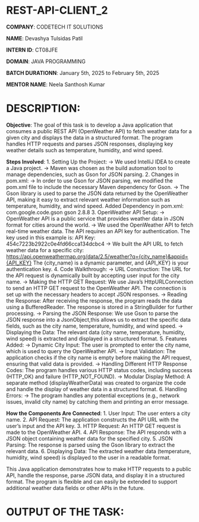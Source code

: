 # REST-API-CLIENT_2

**COMPANY**: CODETECH IT SOLUTIONS

**NAME**: Devashya Tulsidas Patil

**INTERN ID**: CT08JFE

**DOMAIN**: JAVA PROGRAMMING

**BATCH DURATIONN**: January 5th, 2025 to February 5th, 2025

**MENTOR NAME**: Neela Santhosh Kumar

# DESCRIPTION: 

**Objective**:
    The goal of this task is to develop a Java application that consumes a public REST API 
    (OpenWeather API) to fetch weather data for a given city and displays the data in a 
    structured format. The program handles HTTP requests and parses JSON responses, displaying 
    key weather details such as temperature, humidity, and wind speed.

**Steps Involved**:
    1. Setting Up the Project:
      -> We used IntelliJ IDEA to create a Java project.
      -> Maven was chosen as the build automation tool to manage dependencies, such as Gson for JSON parsing.
    2. Changes in pom.xml:
      -> In order to use Gson for JSON parsing, we modified the pom.xml file to include the necessary Maven dependency for Gson.
      -> The Gson library is used to parse the JSON data returned by the OpenWeather API, making it easy to extract relevant weather
         information such as temperature, humidity, and wind speed.
    Added Dependency in pom.xml:
          <dependencies>
            <dependency>
                <groupId>com.google.code.gson</groupId>
                <artifactId>gson</artifactId>
                <version>2.8.8</version>
            </dependency>
          </dependencies>
    3. OpenWeather API Setup:
        -> OpenWeather API is a public service that provides weather data in JSON format for cities around the world.
        -> We used the OpenWeather API to fetch real-time weather data. The API requires an API key for authentication. 
           The key used in this example is:
                       API Key: 454c7223b2922c0e4fd66cca134dcbc4
        -> We built the API URL to fetch weather data for a specific city:
                       https://api.openweathermap.org/data/2.5/weather?q={city_name}&appid={API_KEY}
           The {city_name} is a dynamic parameter, and {API_KEY} is your authentication key.
     4. Code Walkthrough:
        -> URL Construction: The URL for the API request is dynamically built by accepting user input for the city name.
        -> Making the HTTP GET Request: We use Java’s HttpURLConnection to send an HTTP GET request to the OpenWeather API.
           The connection is set up with the necessary headers to accept JSON responses.
        -> Reading the Response: After receiving the response, the program reads the data using a BufferedReader. 
           The response is stored in a StringBuilder for further processing.
        -> Parsing the JSON Response: We use Gson to parse the JSON response into a JsonObject,this allows us 
           to extract the specific data fields, such as the city name, temperature, humidity, and wind speed.
        -> Displaying the Data: The relevant data (city name, temperature, humidity, wind speed) is extracted
           and displayed in a structured format.
      5. Features Added:
        -> Dynamic City Input: The user is prompted to enter the city name, which is used to query the OpenWeather API.
        -> Input Validation: The application checks if the city name is empty before making the API request, ensuring that valid data is provided.
        -> Handling Different HTTP Response Codes: The program handles various HTTP status codes, including success (HTTP_OK) and failure (HTTP_NOT_FOUND).
        -> Modular Display Method: A separate method (displayWeatherData) was created to organize the code and handle the display of weather data in a structured format.
      6. Handling Errors:
        -> The program handles any potential exceptions (e.g., network issues, invalid city name) by catching them and printing an error message.
        
**How the Components Are Connected**:
     1. User Input: The user enters a city name.
     2. API Request: The application constructs the API URL with the user’s input and the API key.
     3. HTTP Request: An HTTP GET request is made to the OpenWeather API.
     4. API Response: The API responds with a JSON object containing weather data for the specified city.
     5. JSON Parsing: The response is parsed using the Gson library to extract the relevant data.
     6. Displaying Data: The extracted weather data (temperature, humidity, wind speed) is displayed to the user in a readable format.

This Java application demonstrates how to make HTTP requests to a public API, handle the response, parse JSON data, and display 
it in a structured format. The program is flexible and can easily be extended to support additional weather data fields or other APIs in the future.


# OUTPUT OF THE TASK: 




            

   
